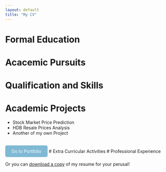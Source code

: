 ```yaml
---
layout: default
title: "My CV"
---
```


# Formal Education
# Acacemic Pursuits
# Qualification and Skills
# Academic Projects
- Stock Market Price Prediction
- HDB Resale Prices Analysis
- Another of my own Project
<br>
<a href="https://justin-czk.github.io/blog/" class="button">Go to Portfolio</a>
<style>
.button {
  display: inline-block;
  padding: 10px 20px;
  background-color: #7FB9D4;
  color: #fff;
  text-decoration: none;
  border-radius: 5px;
}
</style>
# Extra Curricular Activities
# Professional Experience
<!-- Awards and Honors, publications and presentations, professional associations, grants and scholarships, licenses and certificates -->

Or you can [download a copy](/assets/JustinResume.pdf) of my resume for your perusal!
